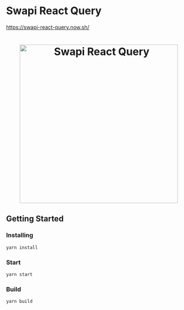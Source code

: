 # Swapi React Query
https://swapi-react-query.now.sh/

<h1 align="center">
  <img src="https://user-images.githubusercontent.com/6524612/77828455-492c5b00-70fa-11ea-9d04-a7ea88f7dd6b.png" alt="Swapi React Query" height="430">
  <br>
</h1>

## Getting Started

### Installing
```
yarn install
```

### Start
```
yarn start
```

### Build
```
yarn build
```

